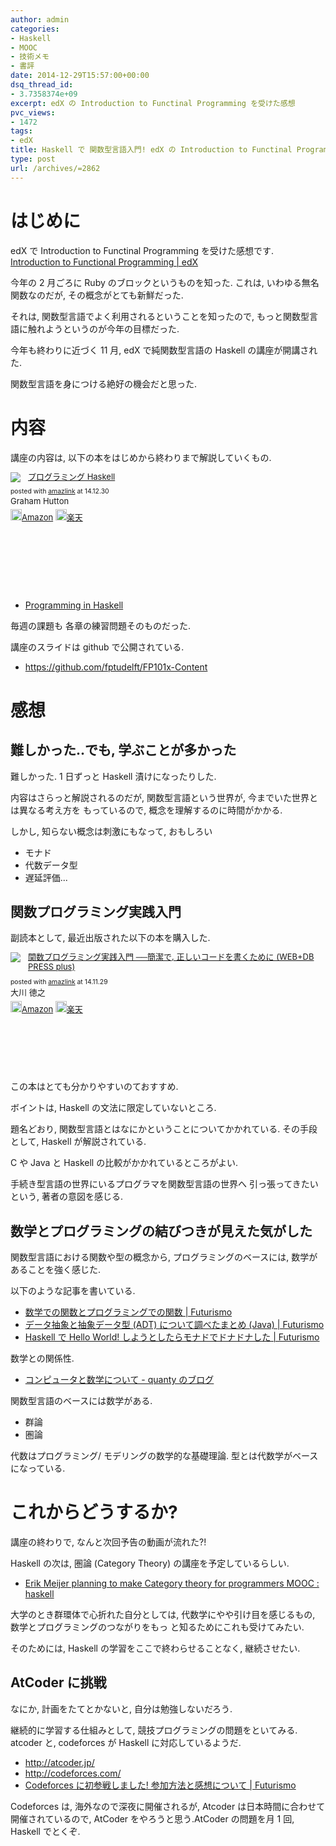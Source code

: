 ```yaml
---
author: admin
categories:
- Haskell
- MOOC
- 技術メモ
- 書評
date: 2014-12-29T15:57:00+00:00
dsq_thread_id:
- 3.7358374e+09
excerpt: edX の Introduction to Functinal Programming を受けた感想
pvc_views:
- 1472
tags:
- edX
title: Haskell で 関数型言語入門! edX の Introduction to Functinal Programming を受けた.
type: post
url: /archives/=2862
---
```


はじめに
========

edX で Introduction to Functinal Programming を受けた感想です.
[Introduction to Functional Programming |
edX](https://www.edx.org/course/introduction-functional-programming-delftx-fp101x#.VKFxvr5MKc)

今年の 2 月ごろに Ruby のブロックというものを知った. これは,
いわゆる無名関数なのだが, その概念がとても新鮮だった.

それは, 関数型言語でよく利用されるということを知ったので,
もっと関数型言語に触れようというのが今年の目標だった.

今年も終わりに近づく 11 月, edX で純関数型言語の Haskell
の講座が開講された.

関数型言語を身につける絶好の機会だと思った.

内容
====

講座の内容は, 以下の本をはじめから終わりまで解説していくもの.

<div class='amazlink-box' style='text-align:left;padding-bottom:20px;font-size:small;/zoom: 1;overflow: hidden;'><div class='amazlink-list' style='clear: both;'><div class='amazlink-image' style='float:left;margin:0px 12px 1px 0px;'><a href='http://www.amazon.co.jp/%E3%83%97%E3%83%AD%E3%82%B0%E3%83%A9%E3%83%9F%E3%83%B3%E3%82%B0Haskell-Graham-Hutton/dp/4274067815%3FSubscriptionId%3DAKIAJDINZW45GEGLXQQQ%26tag%3Dsleephacker-22%26linkCode%3Dxm2%26camp%3D2025%26creative%3D165953%26creativeASIN%3D4274067815' target='_blank' rel='nofollow'><img src='http://ecx.images-amazon.com/images/I/41pybn9bpCL._SL160_.jpg' style='border: none;' /></a></div><div class='amazlink-info' style='height:160; margin-bottom: 10px'><div class='amazlink-name' style='margin-bottom:10px;line-height:120%'><a href='http://www.amazon.co.jp/%E3%83%97%E3%83%AD%E3%82%B0%E3%83%A9%E3%83%9F%E3%83%B3%E3%82%B0Haskell-Graham-Hutton/dp/4274067815%3FSubscriptionId%3DAKIAJDINZW45GEGLXQQQ%26tag%3Dsleephacker-22%26linkCode%3Dxm2%26camp%3D2025%26creative%3D165953%26creativeASIN%3D4274067815' rel='nofollow' target='_blank'>プログラミング Haskell</a></div><div class='amazlink-powered' style='font-size:80%;margin-top:5px;line-height:120%'>posted with <a href='http://amazlink.keizoku.com/' title='アマゾンアフィリエイトリンク作成ツール' target='_blank'>amazlink</a> at 14.12.30</div><div class='amazlink-detail'>Graham Hutton<br /></div><div class='amazlink-sub-info' style='float: left;'><div class='amazlink-link' style='margin-top: 5px'><img src='http://amazlink.fuyu.gs/icon_amazon.png' width='18'><a href='http://www.amazon.co.jp/%E3%83%97%E3%83%AD%E3%82%B0%E3%83%A9%E3%83%9F%E3%83%B3%E3%82%B0Haskell-Graham-Hutton/dp/4274067815%3FSubscriptionId%3DAKIAJDINZW45GEGLXQQQ%26tag%3Dsleephacker-22%26linkCode%3Dxm2%26camp%3D2025%26creative%3D165953%26creativeASIN%3D4274067815' rel='nofollow' target='_blank'>Amazon</a> <img src='http://amazlink.fuyu.gs/icon_rakuten.gif' width='18'><a href='http://hb.afl.rakuten.co.jp/hgc/g00q0724.n763w947.g00q0724.n763x2b4/?pc=http%3A%2F%2Fbooks.rakuten.co.jp%2Frb%2F6239337%2F&m=http%3A%2F%2Fm.rakuten.co.jp%2Frms%2Fmsv%2FItem%3Fn%3D6239337%26surl%3Dbook' rel='nofollow' target='_blank'>楽天</a></div></div></div></div></div>

-   [Programming in Haskell](http://www.cs.nott.ac.uk/~gmh/book.html)

毎週の課題も 各章の練習問題そのものだった.

講座のスライドは github で公開されている.

-   <https://github.com/fptudelft/FP101x-Content>

感想
====

難しかった..でも, 学ぶことが多かった
------------------------------------

難しかった. 1 日ずっと Haskell 漬けになったりした.

内容はさらっと解説されるのだが, 関数型言語という世界が,
今までいた世界とは異なる考え方を もっているので,
概念を理解するのに時間がかかる.

しかし, 知らない概念は刺激にもなって, おもしろい

-   モナド
-   代数データ型
-   遅延評価...

関数プログラミング実践入門
--------------------------

副読本として, 最近出版された以下の本を購入した.

<div class='amazlink-box' style='text-align:left;padding-bottom:20px;font-size:small;/zoom: 1;overflow: hidden;'><div class='amazlink-list' style='clear: both;'><div class='amazlink-image' style='float:left;margin:0px 12px 1px 0px;'><a href='http://www.amazon.co.jp/%E9%96%A2%E6%95%B0%E3%83%97%E3%83%AD%E3%82%B0%E3%83%A9%E3%83%9F%E3%83%B3%E3%82%B0%E5%AE%9F%E8%B7%B5%E5%85%A5%E9%96%80-%E2%94%80%E2%94%80%E7%B0%A1%E6%BD%94%E3%81%A7%E3%80%81%E6%AD%A3%E3%81%97%E3%81%84%E3%82%B3%E3%83%BC%E3%83%89%E3%82%92%E6%9B%B8%E3%81%8F%E3%81%9F%E3%82%81%E3%81%AB-WEB-PRESS-plus/dp/4774169269%3FSubscriptionId%3DAKIAJDINZW45GEGLXQQQ%26tag%3Dsleephacker-22%26linkCode%3Dxm2%26camp%3D2025%26creative%3D165953%26creativeASIN%3D4774169269' target='_blank' rel='nofollow'><img src='http://ecx.images-amazon.com/images/I/51C0LpV9lGL._SL160_.jpg' style='border: none;' /></a></div><div class='amazlink-info' style='height:160; margin-bottom: 10px'><div class='amazlink-name' style='margin-bottom:10px;line-height:120%'><a href='http://www.amazon.co.jp/%E9%96%A2%E6%95%B0%E3%83%97%E3%83%AD%E3%82%B0%E3%83%A9%E3%83%9F%E3%83%B3%E3%82%B0%E5%AE%9F%E8%B7%B5%E5%85%A5%E9%96%80-%E2%94%80%E2%94%80%E7%B0%A1%E6%BD%94%E3%81%A7%E3%80%81%E6%AD%A3%E3%81%97%E3%81%84%E3%82%B3%E3%83%BC%E3%83%89%E3%82%92%E6%9B%B8%E3%81%8F%E3%81%9F%E3%82%81%E3%81%AB-WEB-PRESS-plus/dp/4774169269%3FSubscriptionId%3DAKIAJDINZW45GEGLXQQQ%26tag%3Dsleephacker-22%26linkCode%3Dxm2%26camp%3D2025%26creative%3D165953%26creativeASIN%3D4774169269' rel='nofollow' target='_blank'>関数プログラミング実践入門 ──簡潔で, 正しいコードを書くために (WEB+DB PRESS plus)</a></div><div class='amazlink-powered' style='font-size:80%;margin-top:5px;line-height:120%'>posted with <a href='http://amazlink.keizoku.com/' title='アマゾンアフィリエイトリンク作成ツール' target='_blank'>amazlink</a> at 14.11.29</div><div class='amazlink-detail'>大川 徳之<br /></div><div class='amazlink-sub-info' style='float: left;'><div class='amazlink-link' style='margin-top: 5px'><img src='http://amazlink.fuyu.gs/icon_amazon.png' width='18'><a href='http://www.amazon.co.jp/%E9%96%A2%E6%95%B0%E3%83%97%E3%83%AD%E3%82%B0%E3%83%A9%E3%83%9F%E3%83%B3%E3%82%B0%E5%AE%9F%E8%B7%B5%E5%85%A5%E9%96%80-%E2%94%80%E2%94%80%E7%B0%A1%E6%BD%94%E3%81%A7%E3%80%81%E6%AD%A3%E3%81%97%E3%81%84%E3%82%B3%E3%83%BC%E3%83%89%E3%82%92%E6%9B%B8%E3%81%8F%E3%81%9F%E3%82%81%E3%81%AB-WEB-PRESS-plus/dp/4774169269%3FSubscriptionId%3DAKIAJDINZW45GEGLXQQQ%26tag%3Dsleephacker-22%26linkCode%3Dxm2%26camp%3D2025%26creative%3D165953%26creativeASIN%3D4774169269' rel='nofollow' target='_blank'>Amazon</a> <img src='http://amazlink.fuyu.gs/icon_rakuten.gif' width='18'><a href='http://hb.afl.rakuten.co.jp/hgc/g00q0724.n763w947.g00q0724.n763x2b4/?pc=http%3A%2F%2Fbooks.rakuten.co.jp%2Frb%2F12985290%2F&m=http%3A%2F%2Fm.rakuten.co.jp%2Frms%2Fmsv%2FItem%3Fn%3D12985290%26surl%3Dbook' rel='nofollow' target='_blank'>楽天</a></div></div></div></div></div>

この本はとても分かりやすいのておすすめ.

ボイントは, Haskell の文法に限定していないところ.

題名どおり, 関数型言語とはなにかということについてかかれている.
その手段として, Haskell が解説されている.

C や Java と Haskell の比較がかかれているところがよい.

手続き型言語の世界にいるプログラマを関数型言語の世界へ
引っ張ってきたいという, 著者の意図を感じる.

数学とプログラミングの結びつきが見えた気がした
----------------------------------------------

関数型言語における関数や型の概念から, プログラミングのベースには,
数学があることを強く感じた.

以下のような記事を書いている.

-   [数学での関数とプログラミングでの関数 |
    Futurismo](http://futurismo.biz/archives/2664)
-   [データ抽象と抽象データ型 (ADT) について調べたまとめ (Java) |
    Futurismo](http://futurismo.biz/archives/2730)
-   [Haskell で Hello World! しようとしたらモナドでドナドナした |
    Futurismo](http://futurismo.biz/archives/2765)

数学との関係性.

-   [コンピュータと数学について - quanty
    のブログ](http://quanty.sakura.ne.jp/blog/2014/04/post-53.html)

関数型言語のベースには数学がある.

-   群論
-   圏論

代数はプログラミング/ モデリングの数学的な基礎理論.
型とは代数学がベースになっている.

これからどうするか?
===================

講座の終わりで, なんと次回予告の動画が流れた?!

Haskell の次は, 圏論 (Category Theory) の講座を予定しているらしい.

-   [Erik Meijer planning to make Category theory for programmers MOOC :
    haskell](http://www.reddit.com/r/haskell/comments/2o5m95/erik_meijer_planning_to_make_category_theory_for/)

大学のとき群環体で心折れた自分としては, 代数学にやや引け目を感じるもの,
数学とプログラミングのつながりをもっ と知るためにこれも受けてみたい.

そのためには, Haskell の学習をここで終わらせることなく, 継続させたい.

AtCoder に挑戦
--------------

なにか, 計画をたてとかないと, 自分は勉強しないだろう.

継続的に学習する仕組みとして, 競技プログラミングの問題をといてみる.
atcoder と, codeforces が Haskell に対応しているようだ.

-   <http://atcoder.jp/>
-   <http://codeforces.com/>
-   [Codeforces に初参戦しました! 参加方法と感想について |
    Futurismo](http://futurismo.biz/archives/1685)

Codeforces は, 海外なので深夜に開催されるが, Atcoder
は日本時間に合わせて開催されているので, AtCoder をやろうと思う.AtCoder
の問題を月 1 回, Haskell でとくぞ.
